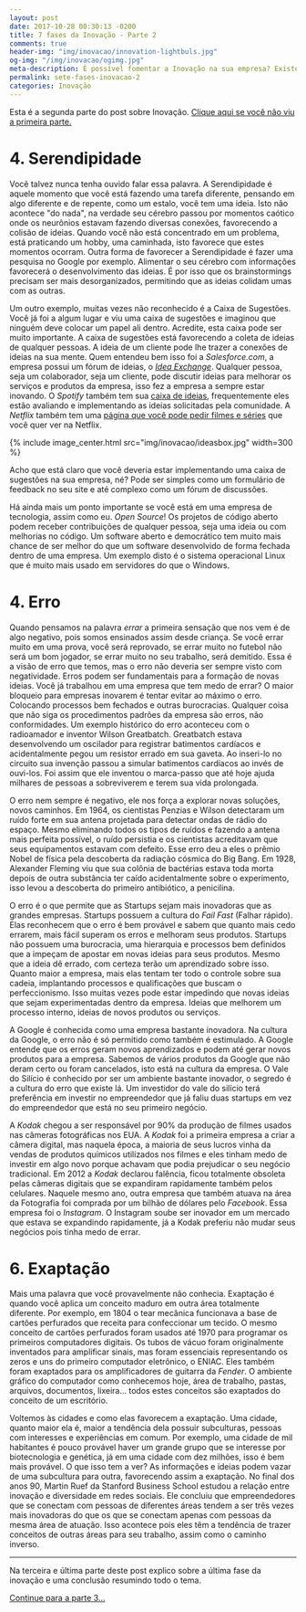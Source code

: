 ```yaml
---
layout: post
date: 2017-10-28 00:30:13 -0200
title: 7 fases da Inovação - Parte 2
comments: true
header-img: "img/inovacao/innovation-lightbuls.jpg"
og-img: "/img/inovacao/ogimg.jpg"
meta-description: É possível fomentar a Inovação na sua empresa? Existem técnicas ter melhores ideias e ser inovador? Sim, neste post explico o que é inovação e como você pode ser mais inovador no seu trabalho e nos seus projetos.
permalink: sete-fases-inovacao-2
categories: Inovação
---
```


Esta é a segunda parte do post sobre Inovação. [Clique aqui se você não viu a primeira parte.](/sete-fases-inovacao)

# 4. Serendipidade

Vocẽ talvez nunca tenha ouvido falar essa palavra. A Serendipidade é aquele momento que você está fazendo uma tarefa diferente, pensando em algo diferente e de repente, como um estalo, vocẽ tem uma ideia. Isto não acontece "do nada", na verdade seu cérebro passou por momentos caótico onde os neurônios estavam fazendo diversas conexões, favorecendo a colisão de ideias. Quando você não está concentrado em um problema, está praticando um hobby, uma caminhada, isto favorece que estes momentos ocorram. Outra forma de favorecer a Serendipidade é fazer uma pesquisa no Google por exemplo. Alimentar o seu cérebro com informações favorecerá o desenvolvimento das ideias. É por isso que os brainstormings precisam ser mais desorganizados, permitindo que as ideias colidam umas com as outras. 

Um outro exemplo, muitas vezes não reconhecido é a Caixa de Sugestões. Você já foi a algum lugar e viu uma caixa de sugestões e imaginou que ninguém deve colocar um papel ali dentro. Acredite, esta caixa pode ser muito importante. A caixa de sugestões está favorecendo a coleta de ideias de qualquer pessoas. A ideia de um cliente pode lhe trazer a conexões de ideias na sua mente. Quem entendeu bem isso foi a *Salesforce.com*, a empresa possui um fórum de ideias, o [*Idea Exchange*](https://success.salesforce.com/ideaSearch). Qualquer pessoa, seja um colaborador, seja um cliente, pode discutir ideias para melhorar os serviços e produtos da empresa, isso fez a empresa a sempre estar inovando. O *Spotify* também tem sua [caixa de ideias]((https://community.spotify.com/)), frequentemente eles estão avaliando e implementando as ideias solicitadas pela comunidade. A *Netflix* também tem uma [página que você pode pedir filmes e séries](https://help.netflix.com/pt/titlerequest) que você quer ver na Netflix.

{% include image_center.html src="img/inovacao/ideasbox.jpg" width=300 %}

Acho que está claro que você deveria estar implementando uma caixa de sugestões na sua empresa, né? Pode ser simples como um formulário de feedback no seu site e até complexo como um fórum de discussões.

Há ainda mais um ponto importante se você está em uma empresa de tecnologia, assim como eu. *Open Source*! Os projetos de código aberto podem receber contribuições de qualquer pessoa, seja uma ideia ou com melhorias no código. Um software aberto e democrático tem muito mais chance de ser melhor do que um software desenvolvido de forma fechada dentro de uma empresa. Um exemplo disto é o sistema operacional Linux que é muito mais usado em servidores do que o Windows.

# 4. Erro

Quando pensamos na palavra *errar* a primeira sensação que nos vem é de algo negativo, pois somos ensinados assim desde criança. Se você errar muito em uma prova, você será reprovado, se errar muito no futebol não será um bom jogador, se errar muito no seu trabalho, será demitido. Essa é a visão de erro que temos, mas o erro não deveria ser sempre visto com negatividade. Erros podem ser fundamentais para a formação de novas ideias. Você já trabalhou em uma empresa que tem medo de errar? O maior bloqueio para empresas inovarem é tentar evitar ao máximo o erro. Colocando processos bem fechados e outras burocracias. Qualquer coisa que não siga os procedimentos padrões da empresa são erros, não conformidades. Um exemplo histórico do erro aconteceu com o radioamador e inventor Wilson Greatbatch. Greatbatch estava desenvolvendo um oscilador para registrar batimentos cardíacos e acidentalmente pegou um resistor errado em sua gaveta. Ao inseri-lo no circuito sua invenção passou a simular batimentos cardíacos ao invés de ouvi-los. Foi assim que ele inventou o marca-passo que até hoje ajuda milhares de pessoas a sobreviverem e terem sua vida prolongada.  

O erro nem sempre é negativo, ele nos força a explorar novas soluções, novos caminhos. Em 1964, os cientistas Penzias e Wilson detectaram um ruído forte em sua antena projetada para detectar ondas de rádio do espaço. Mesmo eliminando todos os tipos de ruídos e fazendo a antena mais perfeita possível, o ruído persistia e os cientistas acreditavam que seus equipamentos estavam com defeito. Esse erro deu a eles o prêmio Nobel de física pela descoberta da radiação cósmica do Big Bang. Em 1928, Alexander Fleming viu que sua colônia de bactérias estava toda morta depois de outra substância ter caído acidentalmente sobre o experimento, isso levou a descoberta do primeiro antibiótico, a penicilina.  

O erro é o que permite que as Startups sejam mais inovadoras que as grandes empresas. Startups possuem a cultura do *Fail Fast* (Falhar rápido). Elas reconhecem que o erro é bem provável e sabem que quanto mais cedo errarem, mais fácil superam os erros e melhoram seus produtos. Startups não possuem uma burocracia, uma hierarquia e processos bem definidos que a impeçam de apostar em novas ideias para seus produtos. Mesmo que a ideia dê errado, com certeza terão um aprendizado sobre isso. Quanto maior a empresa, mais elas tentam ter todo o controle sobre sua cadeia, implantando processos e qualificações que buscam o perfeccionismo. Isso muitas vezes pode estar impedindo que novas ideias que sejam experimentadas dentro da empresa. Ideias que melhorem um processo interno, ideias de novos produtos ou serviços.

A Google é conhecida como uma empresa bastante inovadora. Na cultura da Google, o erro não é só permitido como também é estimulado. A Google entende que os erros geram novos aprendizados e podem até gerar novos produtos para a empresa. Sabemos de vários produtos da Google que não deram certo ou foram cancelados, isto está na cultura da empresa. O Vale do Silício é conhecido por ser um ambiente bastante inovador, o segredo é a cultura do erro que existe lá. Um investidor do vale do silício terá preferência em investir no empreendedor que já faliu duas startups em vez do empreendedor que está no seu primeiro negócio. 

A *Kodak* chegou a ser responsável por 90% da produção de filmes usados nas câmeras fotográficas nos EUA. A *Kodak* foi a primeira empresa a criar a câmera digital, mas naquela época, a maioria de seus lucros vinha da vendas de produtos químicos utilizados nos filmes e eles tinham medo de investir em algo novo porque achavam que podia prejudicar o seu negócio tradicional. Em 2012 a *Kodak* declarou falência, ficou totalmente obsoleta pelas câmeras digitais que se expandiram rapidamente também pelos celulares. Naquele mesmo ano, outra empresa que também atuava na área da Fotografia foi comprada por um bilhão de dólares pelo *Facebook*. Essa empresa foi o *Instagram*. O Instagram soube ser inovador em um mercado que estava se expandindo rapidamente, já a Kodak preferiu não mudar seus negócios pois tinha medo de errar.

# 6. Exaptação

Mais uma palavra que você provavelmente não conhecia. Exaptação é quando você aplica um conceito maduro em outra área totalmente diferente. Por exemplo, em 1804 o tear mecânica funcionava a base de cartões perfurados que receita para confeccionar um tecido. O mesmo conceito de cartões perfurados foram usados até 1970 para programar os primeiros computadores digitais. Os tubos de vácuo foram originalmente inventados para amplificar sinais, mas foram essenciais representando os zeros e uns do primeiro computador eletrônico, o ENIAC. Eles também foram exaptados para os amplificadores de guitarra da *Fender*. O ambiente gráfico do computador como conhecemos hoje, área de trabalho, pastas, arquivos, documentos, lixeira... todos estes conceitos são exaptados do conceito de um escritório.

Voltemos às cidades e como elas favorecem a exaptação. Uma cidade, quanto maior ela é, maior a tendência dela possuir subculturas, pessoas com interesses e experiências em comum. Por exemplo, uma cidade de mil habitantes é pouco provável haver um grande grupo que se interesse por biotecnologia e genética, já em uma cidade com dez milhões, isso é bem mais provável. O que isso tem a ver? As informações e ideias podem vazar de uma subcultura para outra, favorecendo assim a exaptação. No final dos anos 90, Martin Ruef da Stanford Business School estudou a relação entre inovação e diversidade em redes sociais. Ele concluiu que empreendedores que se conectam com pessoas de diferentes áreas tendem a ser três vezes mais inovadoras do que os que se conectam apenas com pessoas da mesma área de atuação. Isso acontece pois eles têm a tendência de trazer conceitos de outras áreas para seu trabalho, assim como o caminho inverso.

<hr/>

Na terceira e última parte deste post explico sobre a última fase da inovação e uma conclusão resumindo todo o tema.

[Continue para a parte 3...](/sete-fases-inovacao-3)